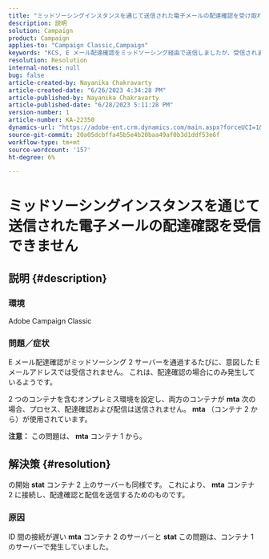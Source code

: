 ```yaml
---
title: "ミッドソーシングインスタンスを通じて送信された電子メールの配達確認を受け取れません"
description: 説明
solution: Campaign
product: Campaign
applies-to: "Campaign Classic,Campaign"
keywords: "KCS, E メール配達確認をミッドソーシング経由で送信しましたが、受信されませんでした， ACC, campaign classic"
resolution: Resolution
internal-notes: null
bug: false
article-created-by: Nayanika Chakravarty
article-created-date: "6/26/2023 4:34:28 PM"
article-published-by: Nayanika Chakravarty
article-published-date: "6/28/2023 5:11:28 PM"
version-number: 1
article-number: KA-22350
dynamics-url: "https://adobe-ent.crm.dynamics.com/main.aspx?forceUCI=1&pagetype=entityrecord&etn=knowledgearticle&id=f2028650-3f14-ee11-8f6e-6045bd006239"
source-git-commit: 20a05dcbffa45b5e4b20baa49af0b3d1ddf53e6f
workflow-type: tm+mt
source-wordcount: '157'
ht-degree: 6%

---
```


# ミッドソーシングインスタンスを通じて送信された電子メールの配達確認を受信できません

## 説明 {#description}


### 環境

Adobe Campaign Classic

### 問題／症状

E メール配達確認がミッドソーシング 2 サーバーを通過するたびに、意図した E メールアドレスでは受信されません。 これは、配達確認の場合にのみ発生しているようです。

2 つのコンテナを含むオンプレミス環境を設定し、両方のコンテナが <b>mta</b> 次の場合、プロセス、配達確認および配信は送信されません。 <b>mta</b> （コンテナ 2 から）が使用されています。

<b>注意：</b> この問題は、 <b>mta</b> コンテナ 1 から。


## 解決策 {#resolution}


の開始 <b>stat</b> コンテナ 2 上のサーバーも同様です。 これにより、 <b>mta</b> コンテナ 2 に接続し、配達確認と配信を送信するためのものです。

### 原因

ID 間の接続が遅い <b>mta</b> コンテナ 2 のサーバーと <b>stat</b> この問題は、コンテナ 1 のサーバーで発生していました。
